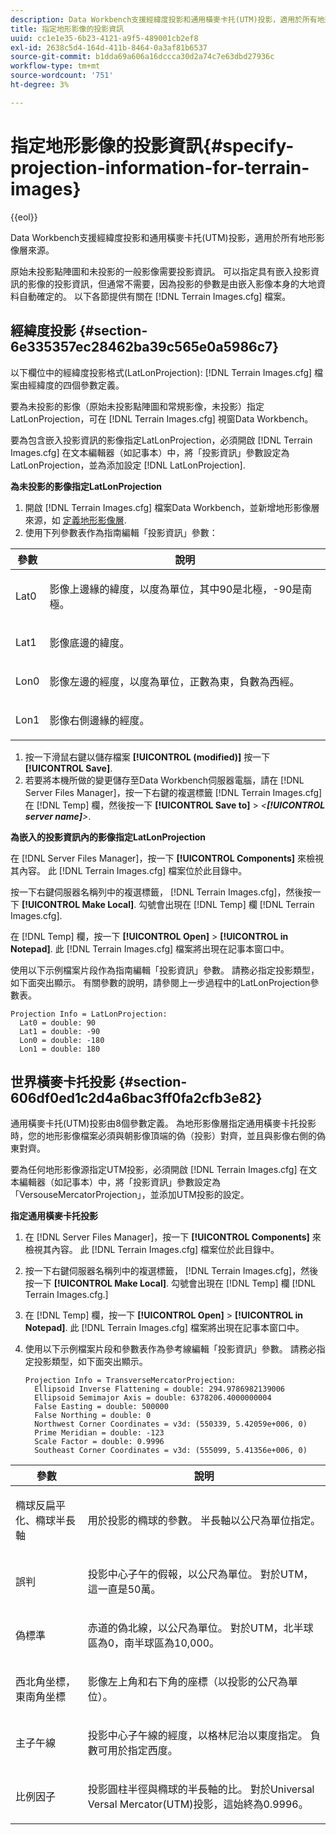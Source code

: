 ```yaml
---
description: Data Workbench支援經緯度投影和通用橫麥卡托(UTM)投影，適用於所有地形影像層來源。
title: 指定地形影像的投影資訊
uuid: cc1e1e35-6b23-4121-a9f5-489001cb2ef8
exl-id: 2638c5d4-164d-411b-8464-0a3af81b6537
source-git-commit: b1dda69a606a16dccca30d2a74c7e63dbd27936c
workflow-type: tm+mt
source-wordcount: '751'
ht-degree: 3%

---
```


# 指定地形影像的投影資訊{#specify-projection-information-for-terrain-images}

{{eol}}

Data Workbench支援經緯度投影和通用橫麥卡托(UTM)投影，適用於所有地形影像層來源。

原始未投影點陣圖和未投影的一般影像需要投影資訊。 可以指定具有嵌入投影資訊的影像的投影資訊，但通常不需要，因為投影的參數是由嵌入影像本身的大地資料自動確定的。 以下各節提供有關在 [!DNL Terrain Images.cfg] 檔案。

## 經緯度投影 {#section-6e335357ec28462ba39c565e0a5986c7}

以下欄位中的經緯度投影格式(LatLonProjection): [!DNL Terrain Images.cfg] 檔案由經緯度的四個參數定義。

要為未投影的影像（原始未投影點陣圖和常規影像，未投影）指定LatLonProjection，可在 [!DNL Terrain Images.cfg] 視窗Data Workbench。

要為包含嵌入投影資訊的影像指定LatLonProjection，必須開啟 [!DNL Terrain Images.cfg] 在文本編輯器（如記事本）中，將「投影資訊」參數設定為LatLonProjection，並為添加設定 [!DNL LatLonProjection].

**為未投影的影像指定LatLonProjection**

1. 開啟 [!DNL Terrain Images.cfg] 檔案Data Workbench，並新增地形影像層來源，如 [定義地形影像層](../../../../home/c-get-started/c-im-layers/c-ter-img-layers/c-ter-img-layers.md#concept-f4b3a20969354ca38955e3fd5beb0f4f).
1. 使用下列參數表作為指南編輯「投影資訊」參數：

<table id="table_32F6EADB2DA34592ABD6FFAC9E00BB27"> 
 <thead> 
  <tr> 
   <th colname="col1" class="entry"> 參數 </th> 
   <th colname="col2" class="entry"> 說明 </th> 
  </tr>
 </thead>
 <tbody> 
  <tr> 
   <td colname="col1"> <p>Lat0 </p> </td> 
   <td colname="col2"> <p>影像上邊緣的緯度，以度為單位，其中90是北極，-90是南極。 </p> </td> 
  </tr> 
  <tr> 
   <td colname="col1"> <p>Lat1 </p> </td> 
   <td colname="col2"> <p>影像底邊的緯度。 </p> </td> 
  </tr> 
  <tr> 
   <td colname="col1"> <p>Lon0 </p> </td> 
   <td colname="col2"> <p>影像左邊的經度，以度為單位，正數為東，負數為西經。 </p> </td> 
  </tr> 
  <tr> 
   <td colname="col1"> <p>Lon1 </p> </td> 
   <td colname="col2"> <p>影像右側邊緣的經度。 </p> </td> 
  </tr> 
 </tbody> 
</table>

1. 按一下滑鼠右鍵以儲存檔案 **[!UICONTROL (modified)]** 按一下 **[!UICONTROL Save]**.
1. 若要將本機所做的變更儲存至Data Workbench伺服器電腦，請在 [!DNL Server Files Manager]，按一下右鍵的複選標籤 [!DNL Terrain Images.cfg] 在 [!DNL Temp] 欄，然後按一下 **[!UICONTROL Save to]** > *&lt;**[!UICONTROL server name]**>*.

**為嵌入的投影資訊內的影像指定LatLonProjection**

在 [!DNL Server Files Manager]，按一下 **[!UICONTROL Components]** 來檢視其內容。 此 [!DNL Terrain Images.cfg] 檔案位於此目錄中。

按一下右鍵伺服器名稱列中的複選標籤， [!DNL Terrain Images.cfg]，然後按一下 **[!UICONTROL Make Local]**. 勾號會出現在 [!DNL Temp] 欄 [!DNL Terrain Images.cfg].

在 [!DNL Temp] 欄，按一下 **[!UICONTROL Open]** > **[!UICONTROL in Notepad]**. 此 [!DNL Terrain Images.cfg] 檔案將出現在記事本窗口中。

使用以下示例檔案片段作為指南編輯「投影資訊」參數。 請務必指定投影類型，如下面突出顯示。 有關參數的說明，請參閱上一步過程中的LatLonProjection參數表。

```
Projection Info = LatLonProjection:
  Lat0 = double: 90
  Lat1 = double: -90
  Lon0 = double: -180
  Lon1 = double: 180
```

## 世界橫麥卡托投影 {#section-606df0ed1c2d4a6bac3ff0fa2cfb3e82}

通用橫麥卡托(UTM)投影由8個參數定義。 為地形影像層指定通用橫麥卡托投影時，您的地形影像檔案必須與朝影像頂端的偽（投影）對齊，並且與影像右側的偽東對齊。

要為任何地形影像源指定UTM投影，必須開啟 [!DNL Terrain Images.cfg] 在文本編輯器（如記事本）中，將「投影資訊」參數設定為「VersouseMercatorProjection」，並添加UTM投影的設定。

**指定通用橫麥卡托投影**

1. 在 [!DNL Server Files Manager]，按一下 **[!UICONTROL Components]** 來檢視其內容。 此 [!DNL Terrain Images.cfg] 檔案位於此目錄中。
1. 按一下右鍵伺服器名稱列中的複選標籤， [!DNL Terrain Images.cfg]，然後按一下 **[!UICONTROL Make Local]**. 勾號會出現在 [!DNL Temp] 欄 [!DNL Terrain Images.cfg.]
1. 在 [!DNL Temp] 欄，按一下 **[!UICONTROL Open]** > **[!UICONTROL in Notepad]**. 此 [!DNL Terrain Images.cfg] 檔案將出現在記事本窗口中。
1. 使用以下示例檔案片段和參數表作為參考線編輯「投影資訊」參數。 請務必指定投影類型，如下面突出顯示。

   ```
   Projection Info = TransverseMercatorProjection:
     Ellipsoid Inverse Flattening = double: 294.9786982139006
     Ellipsoid Semimajor Axis = double: 6378206.4000000004
     False Easting = double: 500000
     False Northing = double: 0
     Northwest Corner Coordinates = v3d: (550339, 5.42059e+006, 0)
     Prime Meridian = double: -123
     Scale Factor = double: 0.9996
     Southeast Corner Coordinates = v3d: (555099, 5.41356e+006, 0)
   ```

<table id="table_71AEEAE808B9436B9846987A54D5D1D2"> 
 <thead> 
  <tr> 
   <th colname="col1" class="entry"> 參數 </th> 
   <th colname="col2" class="entry"> 說明 </th> 
  </tr>
 </thead>
 <tbody> 
  <tr> 
   <td colname="col1"> <p>橢球反扁平化、橢球半長軸 </p> </td> 
   <td colname="col2"> <p>用於投影的橢球的參數。 半長軸以公尺為單位指定。 </p> </td> 
  </tr> 
  <tr> 
   <td colname="col1"> <p>誤判 </p> </td> 
   <td colname="col2"> <p>投影中心子午的假報，以公尺為單位。 對於UTM，這一直是50萬。 </p> </td> 
  </tr> 
  <tr> 
   <td colname="col1"> <p>偽標準 </p> </td> 
   <td colname="col2"> <p>赤道的偽北線，以公尺為單位。 對於UTM，北半球區為0，南半球區為10,000。 </p> </td> 
  </tr> 
  <tr> 
   <td colname="col1"> <p>西北角坐標，東南角坐標 </p> </td> 
   <td colname="col2"> <p>影像左上角和右下角的座標（以投影的公尺為單位）。 </p> </td> 
  </tr> 
  <tr> 
   <td colname="col1"> <p>主子午線 </p> </td> 
   <td colname="col2"> <p>投影中心子午線的經度，以格林尼治以東度指定。 負數可用於指定西度。 </p> </td> 
  </tr> 
  <tr> 
   <td colname="col1"> <p>比例因子 </p> </td> 
   <td colname="col2"> <p>投影圓柱半徑與橢球的半長軸的比。 對於Universal Versal Mercator(UTM)投影，這始終為0.9996。 </p> </td> 
  </tr> 
 </tbody> 
</table>
